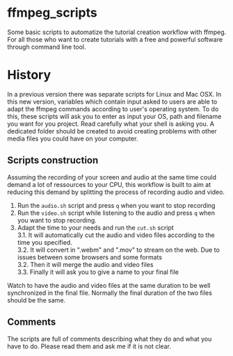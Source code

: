 # ffmpeg_scripts

Some basic scripts to automatize the tutorial creation workflow with ffmpeg. For all those who want to create tutorials with a free and powerful software through command line tool.

# History

In a previous version there was separate scripts for Linux and Mac OSX. In this new version, variables which contain input asked to users are able to adapt the ffmpeg commands according to user's operating system. To do this, these scripts will ask you to enter as input your OS, path and filename you want for you project. Read carefully what your shell is asking you. A dedicated folder should be created to avoid creating problems with other media files you could have on your computer.

## Scripts construction

Assuming the recording of your screen and audio at the same time could demand a lot of ressources to your CPU, this workflow is built to aim at reducing this demand by splitting the process of recording audio and video.

1. Run the `audio.sh` script and press `q` when you want to stop recording  
2. Run the `video.sh` script while listening to the audio and press `q` when you want to stop recording. 
3. Adapt the time to your needs and run the `cut.sh` script  
	3.1. It will automatically cut the audio and video files according to the time you specified.  
	3.2. It will convert in ".webm" and ".mov" to stream on the web. Due to issues between some browsers and some formats  
	3.2. Then it will merge the audio and video files  
	3.3. Finally it will ask you to give a name to your final file  

Watch to have the audio and video files at the same duration to be well synchronized in the final file. Normally the final duration of the two files should be the same.

## Comments

The scripts are full of comments describing what they do and what you have to do. Please read them and ask me if it is not clear.
